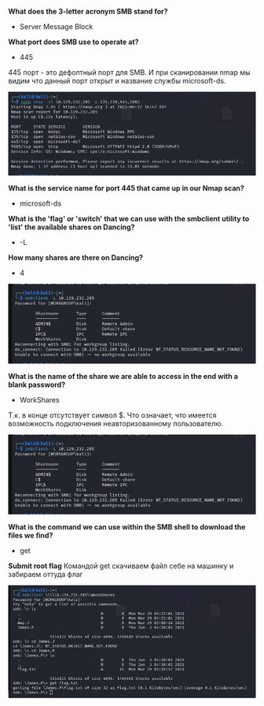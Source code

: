 **What does the 3-letter acronym SMB stand for?**
- Server Message Block

**What port does SMB use to operate at?**
- 445

445 порт - это дефолтный порт для SMB. И при сканировании nmap мы видим что данный порт открыт и название службы microsoft-ds. 


![](../../src/images/Pasted%20image%2020250613015240.png)

**What is the service name for port 445 that came up in our Nmap scan?**
- microsoft-ds

**What is the 'flag' or 'switch' that we can use with the smbclient utility to 'list' the available shares on Dancing?**
- -L

**How many shares are there on Dancing?**
- 4

![](../../src/images/Pasted%20image%2020250613015857.png)

**What is the name of the share we are able to access in the end with a blank password?**
- WorkShares

Т.к. в конце отсутствует символ $. Что означает, что имеется возможность подключения неавторизованному пользователю.

![](../../src/images/Pasted%20image%2020250613020244.png)

**What is the command we can use within the SMB shell to download the files we find?**
- get

**Submit root flag**
Командой get скачиваем файл себе на машинку и забираем оттуда флаг

![](../../src/images/Pasted%20image%2020250613020755.png)

